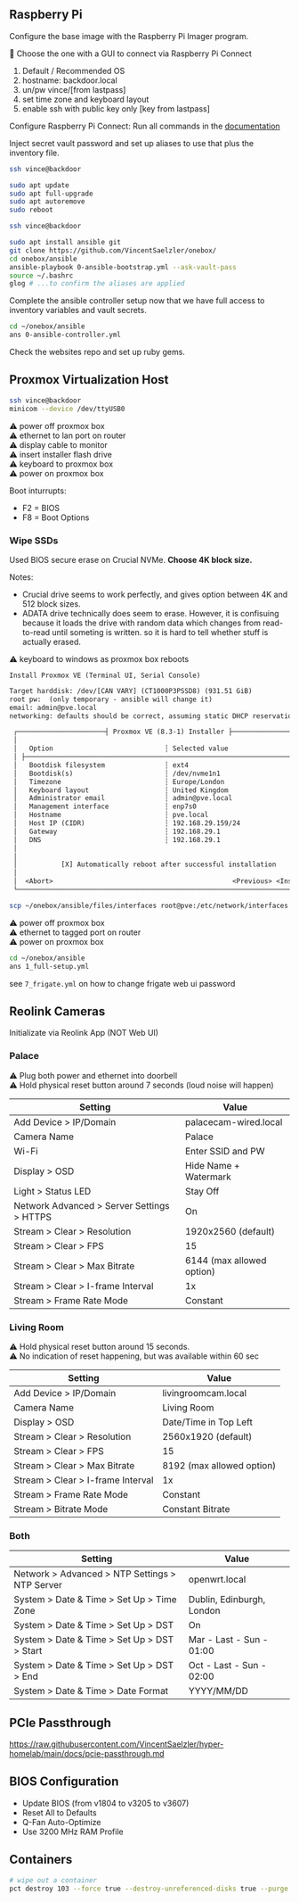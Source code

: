 ## Raspberry Pi

Configure the base image with the Raspberry Pi Imager program.

📒 Choose the one with a GUI to connect via Raspberry Pi Connect

1. Default / Recommended OS
1. hostname: backdoor.local
1. un/pw vince/[from lastpass]
1. set time zone and keyboard layout
1. enable ssh with public key only [key from lastpass]

Configure Raspberry Pi Connect: Run all commands in the [documentation](https://www.raspberrypi.com/documentation/services/connect.html)

Inject secret vault password and set up aliases to use that plus the inventory file.

```sh
ssh vince@backdoor
```

```sh
sudo apt update
sudo apt full-upgrade
sudo apt autoremove
sudo reboot
```

```sh
ssh vince@backdoor
```

```sh
sudo apt install ansible git
git clone https://github.com/VincentSaelzler/onebox/
cd onebox/ansible
ansible-playbook 0-ansible-bootstrap.yml --ask-vault-pass
source ~/.bashrc
glog # ...to confirm the aliases are applied
```

Complete the ansible controller setup now that we have full access to inventory variables and vault secrets.

```sh
cd ~/onebox/ansible
ans 0-ansible-controller.yml
```

Check the websites repo and set up ruby gems.

## Proxmox Virtualization Host

```sh
ssh vince@backdoor
minicom --device /dev/ttyUSB0
```

⚠️ power off proxmox box  
⚠️ ethernet to lan port on router  
⚠️ display cable to monitor  
⚠️ insert installer flash drive  
⚠️ keyboard to proxmox box  
⚠️ power on proxmox box  

Boot inturrupts:

* F2 = BIOS
* F8 = Boot Options

### Wipe SSDs

Used BIOS secure erase on Crucial NVMe. **Choose 4K block size.**

Notes:

* Crucial drive seems to work perfectly, and gives option between 4K and 512 block sizes.
* ADATA drive technically does seem to erase. However, it is confisuing because it loads the drive with random data which changes from read-to-read until someting is written. so it is hard to tell whether stuff is actually erased.

⚠️ keyboard to windows as proxmox box reboots  

```
Install Proxmox VE (Terminal UI, Serial Console)
```

    

```txt
Target harddisk: /dev/[CAN VARY] (CT1000P3PSSD8) (931.51 GiB)
root pw:  (only temporary - ansible will change it)
email: admin@pve.local
networking: defaults should be correct, assuming static DHCP reservation is configured

 ┌──────────────────────┤ Proxmox VE (8.3-1) Installer ├──────────────────────┐
 │                                                                            │
 │   Option                            ┆ Selected value                       │
 │ ├────────────────────────────────────────────────────────────────────────┤ │
 │   Bootdisk filesystem               ┆ ext4                                 │
 │   Bootdisk(s)                       ┆ /dev/nvme1n1                         │
 │   Timezone                          ┆ Europe/London                        │
 │   Keyboard layout                   ┆ United Kingdom                       │
 │   Administrator email               ┆ admin@pve.local                      │
 │   Management interface              ┆ enp7s0                               │
 │   Hostname                          ┆ pve.local                            │
 │   Host IP (CIDR)                    ┆ 192.168.29.159/24                    │
 │   Gateway                           ┆ 192.168.29.1                         │
 │   DNS                               ┆ 192.168.29.1                         │
 │                                                                            │
 │                                                                            │
 │           [X] Automatically reboot after successful installation           │
 │                                                                            │
 │  <Abort>                                             <Previous> <Install>  │
 └────────────────────────────────────────────────────────────────────────────┘
```

```sh
scp ~/onebox/ansible/files/interfaces root@pve:/etc/network/interfaces
```

⚠️ power off proxmox box  
⚠️ ethernet to tagged port on router  
⚠️ power on proxmox box  

```sh
cd ~/onebox/ansible
ans 1_full-setup.yml
```

see `7_frigate.yml` on how to change frigate web ui password

## Reolink Cameras

Initializate via Reolink App (NOT Web UI)

### Palace

⚠️ Plug both power and ethernet into doorbell  
⚠️ Hold physical reset button around 7 seconds (loud noise will happen)

Setting|Value
-|-
Add Device > IP/Domain | palacecam-wired.local
Camera Name | Palace
Wi-Fi | Enter SSID and PW
Display > OSD | Hide Name + Watermark
Light > Status LED | Stay Off
Network Advanced > Server Settings > HTTPS | On
Stream > Clear > Resolution | 1920x2560 (default)
Stream > Clear > FPS | 15
Stream > Clear > Max Bitrate | 6144 (max allowed option)
Stream > Clear > I-frame Interval | 1x
Stream > Frame Rate Mode | Constant

### Living Room

⚠️ Hold physical reset button around 15 seconds.  
⚠️ No indication of reset happening, but was available within 60 sec

Setting|Value
-|-
Add Device > IP/Domain | livingroomcam.local
Camera Name | Living Room
Display > OSD | Date/Time in Top Left
Stream > Clear > Resolution | 2560x1920 (default)
Stream > Clear > FPS | 15
Stream > Clear > Max Bitrate | 8192 (max allowed option)
Stream > Clear > I-frame Interval | 1x
Stream > Frame Rate Mode | Constant
Stream > Bitrate Mode | Constant Bitrate

### Both

Setting|Value
-|-
Network > Advanced > NTP Settings > NTP Server | openwrt.local
System > Date & Time > Set Up > Time Zone | Dublin, Edinburgh, London
System > Date & Time > Set Up > DST | On
System > Date & Time > Set Up > DST > Start | Mar - Last - Sun - 01:00
System > Date & Time > Set Up > DST > End   | Oct - Last - Sun - 02:00
System > Date & Time > Date Format | YYYY/MM/DD

## PCIe Passthrough

<https://raw.githubusercontent.com/VincentSaelzler/hyper-homelab/main/docs/pcie-passthrough.md>

## BIOS Configuration

* Update BIOS (from v1804 to v3205 to v3607)
* Reset All to Defaults
* Q-Fan Auto-Optimize
* Use 3200 MHz RAM Profile

## Containers

```sh
# wipe out a container
pct destroy 103 --force true --destroy-unreferenced-disks true --purge true
```
